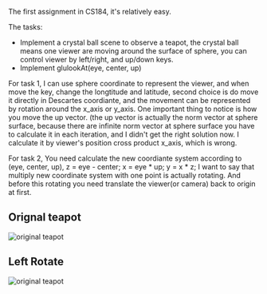 The first assignment in CS184, it's relatively easy.

The tasks:
* Implement a crystal ball scene to observe a teapot, the crystal ball means one viewer are moving around the surface of sphere, you can control viewer by left/right, and up/down keys.
* Implement glulookAt(eye, center, up)

For task 1, I can use sphere coordinate to represent the viewer, and when move the key, change the longtitude and latitude, second choice is do move it directly in Descartes coordiante,
and the movement can be represented by rotation around the x_axis or y_axis. One important thing to notice is how you move
the up vector. (the up vector is actually the norm vector at sphere surface, because there are infinite norm vector at sphere surface
you have to calculate it in each iteration, and I didn't get the right solution now. I calculate it by viewer's position cross product x_axis, which is wrong.

For task 2, You need calculate the new coordiante system according to (eye, center, up),
   z = eye - center;
   x = eye * up;
   y = x * z;
I want to say that multiply new coordinate system with one point is actually rotating. And before this rotating you need translate the viewer(or camera) back to origin at first.

## Orignal teapot
![original teapot](https://raw.github.com/jianhe25/ComputerGraphics-Berkeley-CS184/master/hw1-windows/input.txt.000.png)

## Left Rotate
![original teapot](https://raw.github.com/jianhe25/ComputerGraphics-Berkeley-CS184/master/hw1-windows/input-002.jpg)
